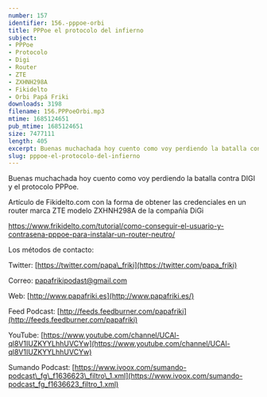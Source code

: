 ```yaml
---
number: 157
identifier: 156.-pppoe-orbi
title: PPPoe el protocolo del infierno
subject:
- PPPoe
- Protocolo
- Digi
- Router
- ZTE
- ZXHNH298A
- Fikidelto
- Orbi Papá Friki
downloads: 3198
filename: 156.PPPoeOrbi.mp3
mtime: 1685124651
pub_mtime: 1685124651
size: 7477111
length: 405
excerpt: Buenas muchachada hoy cuento como voy perdiendo la batalla contra DIGI y el protocolo PPPoe
slug: pppoe-el-protocolo-del-infierno
---
```

Buenas muchachada hoy cuento como voy perdiendo la batalla contra DIGI y el protocolo PPPoe.

Artículo de Fikidelto.com con la forma de obtener las credenciales en un router marca ZTE modelo ZXHNH298A de la compañía DiGi

[https://www.frikidelto.com/tutorial/como-conseguir-el-usuario-y-contrasena-pppoe-para-instalar-un-router-neutro/	](https://www.frikidelto.com/tutorial/como-conseguir-el-usuario-y-contrasena-pppoe-para-instalar-un-router-neutro/)

Los métodos de contacto:

Twitter: [https://twitter.com/papa\_friki](https://twitter.com/papa_friki)

Correo: [papafrikipodast@gmail.com](https://archive.org/details/papafrikipodast@gmail.com)

Web: [http://www.papafriki.es](http://www.papafriki.es/)

Feed Podcast: [http://feeds.feedburner.com/papafriki](http://feeds.feedburner.com/papafriki)

YouTube: [https://www.youtube.com/channel/UCAl-ql8V1IUZKYYLhhUVCYw](https://www.youtube.com/channel/UCAl-ql8V1IUZKYYLhhUVCYw)

Sumando Podcast: [https://www.ivoox.com/sumando-podcast\_fg\_f1636623\_filtro\_1.xml](https://www.ivoox.com/sumando-podcast_fg_f1636623_filtro_1.xml)